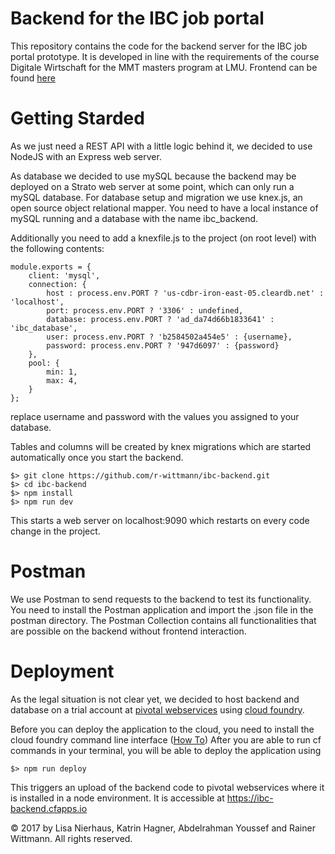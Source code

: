 # Backend for the IBC job portal

This repository contains the code for the backend server for the IBC job portal prototype. It is developed in line with the requirements of the course Digitale Wirtschaft for the MMT masters program at LMU.
Frontend can be found [here](https://github.com/r-wittmann/ibc-portal-frontend)

# Getting Starded

As we just need a REST API with a little logic behind it, we decided to use NodeJS with an Express web server.

As database we decided to use mySQL because the backend may be deployed on a Strato web server at some point, which can only run a mySQL database.
For database setup and migration we use knex.js, an open source object relational mapper.
You need to have a local instance of mySQL running and a database with the name ibc_backend.

Additionally you need to add a knexfile.js to the project (on root level) with the following contents:

    module.exports = {
        client: 'mysql',
        connection: {
            host : process.env.PORT ? 'us-cdbr-iron-east-05.cleardb.net' : 'localhost',
            port: process.env.PORT ? '3306' : undefined,
            database: process.env.PORT ? 'ad_da74d66b1833641' : 'ibc_database',
            user: process.env.PORT ? 'b2584502a454e5' : {username},
            password: process.env.PORT ? '947d6097' : {password}
        },
        pool: {
            min: 1,
            max: 4,
        }
    };

replace username and password with the values you assigned to your database.

Tables and columns will be created by knex migrations which are started automatically once you start the backend.

    $> git clone https://github.com/r-wittmann/ibc-backend.git
    $> cd ibc-backend
    $> npm install
    $> npm run dev

This starts a web server on localhost:9090 which restarts on every code change in the project.

# Postman

We use Postman to send requests to the backend to test its functionality. You need to install the Postman application and import the .json file
in the postman directory. The Postman Collection contains all functionalities that are possible on the backend without
frontend interaction.

# Deployment

As the legal situation is not clear yet, we decided to host backend and database on a trial account at [pivotal webservices](http://run.pivotal.io/) using [cloud foundry](https://www.cloudfoundry.org/).

Before you can deploy the application to the cloud, you need to install the cloud foundry command line interface ([How To](http://docs.cloudfoundry.org/cf-cli/install-go-cli.html))
After you are able to run cf commands in your terminal, you will be able to deploy the application using

    $> npm run deploy

This triggers an upload of the backend code to pivotal webservices where it is installed in a node environment.
It is accessible at https://ibc-backend.cfapps.io

&copy; 2017 by Lisa Nierhaus, Katrin Hagner, Abdelrahman Youssef and Rainer Wittmann. All rights reserved.
